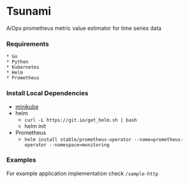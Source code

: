 # Tsunami
AiOps prometheus metric value estimator for time series data


### Requirements
```
* Go 
* Python
* Kubernetes
* Helm
* Prometheus
```

### Install Local Dependencies
 * [minikube](https://kubernetes.io/docs/tasks/tools/install-minikube/)
 * helm 
    * `curl -L https://git.io/get_helm.sh | bash`
    * helm init
 * Prometheus
    * `helm install stable/prometheus-operator --name=prometheus-operator --namespace=monitoring`


### Examples
For example application implementation check `/sample-http`
